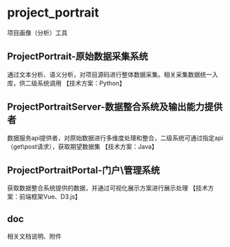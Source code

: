 # project_portrait
项目画像（分析）工具


## ProjectPortrait-原始数据采集系统
通过文本分析、语义分析，对项目源码进行整体数据采集。相关采集数据统一入库，供二级系统调用
【技术方案：Python】


## ProjectPortraitServer-数据整合系统及输出能力提供者
数据服务api提供者，对原始数据进行多维度处理和整合，二级系统可通过指定api（get\post请求），获取期望数据集
【技术方案：Java】


## ProjectPortraitPortal-门户\管理系统
获取数据整合系统提供的数据，并通过可视化展示方案进行展示处理
【技术方案：前端框架Vue、D3.js】


## doc
相关文档说明、附件
